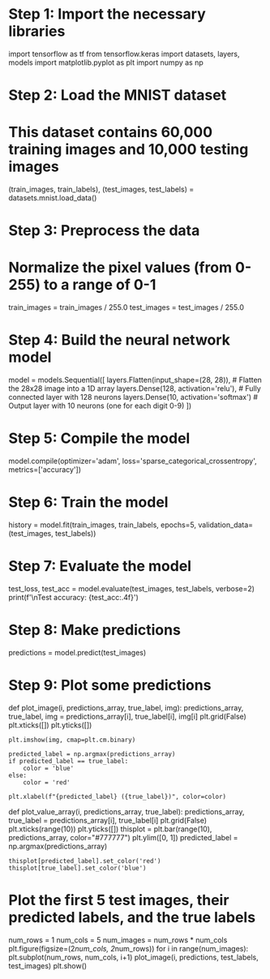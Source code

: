 # Step 1: Import the necessary libraries
import tensorflow as tf
from tensorflow.keras import datasets, layers, models
import matplotlib.pyplot as plt
import numpy as np

# Step 2: Load the MNIST dataset
# This dataset contains 60,000 training images and 10,000 testing images
(train_images, train_labels), (test_images, test_labels) = datasets.mnist.load_data()

# Step 3: Preprocess the data
# Normalize the pixel values (from 0-255) to a range of 0-1
train_images = train_images / 255.0
test_images = test_images / 255.0

# Step 4: Build the neural network model
model = models.Sequential([
    layers.Flatten(input_shape=(28, 28)),  # Flatten the 28x28 image into a 1D array
    layers.Dense(128, activation='relu'),  # Fully connected layer with 128 neurons
    layers.Dense(10, activation='softmax') # Output layer with 10 neurons (one for each digit 0-9)
])

# Step 5: Compile the model
model.compile(optimizer='adam',
              loss='sparse_categorical_crossentropy',
              metrics=['accuracy'])

# Step 6: Train the model
history = model.fit(train_images, train_labels, epochs=5, validation_data=(test_images, test_labels))

# Step 7: Evaluate the model
test_loss, test_acc = model.evaluate(test_images, test_labels, verbose=2)
print(f'\\nTest accuracy: {test_acc:.4f}')

# Step 8: Make predictions
predictions = model.predict(test_images)

# Step 9: Plot some predictions
def plot_image(i, predictions_array, true_label, img):
    predictions_array, true_label, img = predictions_array[i], true_label[i], img[i]
    plt.grid(False)
    plt.xticks([])
    plt.yticks([])

    plt.imshow(img, cmap=plt.cm.binary)

    predicted_label = np.argmax(predictions_array)
    if predicted_label == true_label:
        color = 'blue'
    else:
        color = 'red'

    plt.xlabel(f"{predicted_label} ({true_label})", color=color)

def plot_value_array(i, predictions_array, true_label):
    predictions_array, true_label = predictions_array[i], true_label[i]
    plt.grid(False)
    plt.xticks(range(10))
    plt.yticks([])
    thisplot = plt.bar(range(10), predictions_array, color="#777777")
    plt.ylim([0, 1])
    predicted_label = np.argmax(predictions_array)

    thisplot[predicted_label].set_color('red')
    thisplot[true_label].set_color('blue')

# Plot the first 5 test images, their predicted labels, and the true labels
num_rows = 1
num_cols = 5
num_images = num_rows * num_cols
plt.figure(figsize=(2*num_cols, 2*num_rows))
for i in range(num_images):
    plt.subplot(num_rows, num_cols, i+1)
    plot_image(i, predictions, test_labels, test_images)
plt.show()
